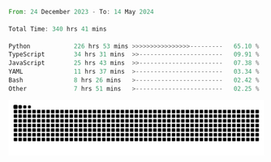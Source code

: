 <!--START_SECTION:waka-->

```rust
From: 24 December 2023 - To: 14 May 2024

Total Time: 340 hrs 41 mins

Python            226 hrs 53 mins >>>>>>>>>>>>>>>>---------   65.10 %
TypeScript        34 hrs 31 mins  >>-----------------------   09.91 %
JavaScript        25 hrs 43 mins  >>-----------------------   07.38 %
YAML              11 hrs 37 mins  >------------------------   03.34 %
Bash              8 hrs 26 mins   >------------------------   02.42 %
Other             7 hrs 51 mins   >------------------------   02.25 %
```

<!--END_SECTION:waka-->


<picture>
  <source media="(prefers-color-scheme: dark)" srcset="https://raw.githubusercontent.com/jeerawut97/jeerawut97/output/github-contribution-grid-snake.svg">
  <img alt="github contribution grid snake animation" src="https://raw.githubusercontent.com/jeerawut97/jeerawut97/output/github-contribution-grid-snake.svg">
</picture>
